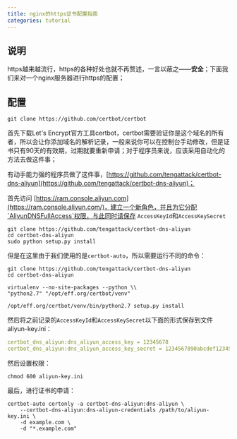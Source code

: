 ```yaml
---
title: nginx的https证书配置指南
categories: tutorial
---
```




## 说明

https越来越流行，https的各种好处也就不再赘述，一言以蔽之——**安全**；下面我们来对一个nginx服务器进行https的配置；

## 配置

```shell
git clone https://github.com/certbot/certbot
```

首先下载Let's Encrypt官方工具certbot，certbot需要验证你是这个域名的所有者，所以会让你添加域名的解析记录，一般来说你可以在控制台手动修改，但是证书只有90天的有效期，过期就要重新申请；对于程序员来说，应该采用自动化的方法去做这件事；

有动手能力强的程序员做了这件事，[https://github.com/tengattack/certbot-dns-aliyun](https://github.com/tengattack/certbot-dns-aliyun)；

首先访问 [https://ram.console.aliyun.com](https://ram.console.aliyun.com/)，建立一个新角色，并且为它分配`AliyunDNSFullAccess`权限，与此同时请保存 `AccessKeyId`和`AccessKeySecret`

```shell
git clone https://github.com/tengattack/certbot-dns-aliyun
cd certbot-dns-aliyun
sudo python setup.py install
```

但是在这里由于我们使用的是`certbot-auto`，所以需要运行不同的命令：

```shell
git clone https://github.com/tengattack/certbot-dns-aliyun
cd certbot-dns-aliyun

virtualenv --no-site-packages --python \\
"python2.7" "/opt/eff.org/certbot/venv"

/opt/eff.org/certbot/venv/bin/python2.7 setup.py install
```

然后将之前记录的`AccessKeyId`和`AccessKeySecret`以下面的形式保存到文件aliyun-key.ini：

```yaml
certbot_dns_aliyun:dns_aliyun_access_key = 12345678
certbot_dns_aliyun:dns_aliyun_access_key_secret = 1234567890abcdef1234567890abcdef
```

然后设置权限：

```shell
chmod 600 aliyun-key.ini
```

最后，进行证书的申请：

```shell
certbot-auto certonly -a certbot-dns-aliyun:dns-aliyun \
    --certbot-dns-aliyun:dns-aliyun-credentials /path/to/aliyun-key.ini \
    -d example.com \
    -d "*.example.com"
```

